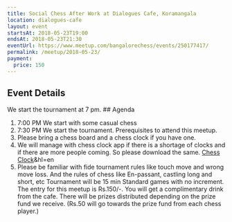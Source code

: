 ```yaml
---
title: Social Chess After Work at Dialogues Cafe, Koramangala
location: dialogues-cafe
layout: event
startsAt: 2018-05-23T19:00
endsAt: 2018-05-23T21:30
eventUrl: https://www.meetup.com/bangalorechess/events/250177417/
permalink: /meetup/2018-05-23/
payment:
  price: 150
---
```

## Event Details
We start the tournament at 7 pm. ## Agenda
1. 7:00 PM We start with some casual chess
1. 7:30 PM We start the tournament. Prerequisites to attend this meetup.
1. Please bring a chess board and a chess clock if you have one.
1. We will manage with chess clock app if there is a shortage of clocks and if there are more people coming. So please download the same. [Chess Clock](https://play.google.com/store/apps/details?id=com.chess.clock)&hl=en
1. Please be familiar with fide tournament rules like touch move and wrong move loss. And the rules of chess like En-passant, castling long and short, etc Tournament will be 15 min Standard games with no increment. The entry for this meetup is Rs.150/-. You will get a complimentary drink from the cafe.
There will be prizes distributed depending on the prize fund we receive. (Rs.50 will go towards the prize fund from each chess player.)

 
